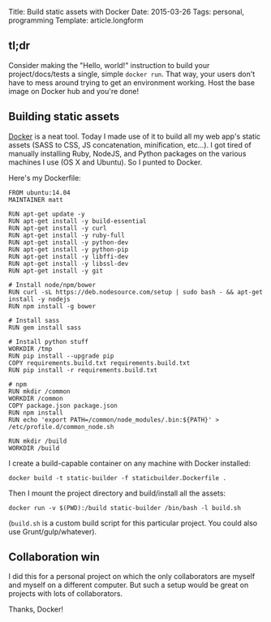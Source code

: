 Title: Build static assets with Docker
Date: 2015-03-26
Tags: personal, programming
Template: article.longform

## tl;dr ##

Consider making the "Hello, world!" instruction to build your project/docs/tests a single, simple `docker run`.  That way, your users don't have to mess around trying to get an environment working.  Host the base image on Docker hub and you're done!

## Building static assets ##

[Docker](https://www.docker.com/) is a neat tool.  Today I made use of it to build all my web app's static assets (SASS to CSS, JS concatenation, minification, etc...).  I got tired of manually installing Ruby, NodeJS, and Python packages on the various machines I use (OS X and Ubuntu).  So I punted to Docker.

Here's my Dockerfile:


```
FROM ubuntu:14.04
MAINTAINER matt

RUN apt-get update -y
RUN apt-get install -y build-essential
RUN apt-get install -y curl
RUN apt-get install -y ruby-full
RUN apt-get install -y python-dev
RUN apt-get install -y python-pip
RUN apt-get install -y libffi-dev
RUN apt-get install -y libssl-dev
RUN apt-get install -y git

# Install node/npm/bower
RUN curl -sL https://deb.nodesource.com/setup | sudo bash - && apt-get install -y nodejs
RUN npm install -g bower

# Install sass
RUN gem install sass

# Install python stuff
WORKDIR /tmp
RUN pip install --upgrade pip
COPY requirements.build.txt requirements.build.txt
RUN pip install -r requirements.build.txt

# npm
RUN mkdir /common
WORKDIR /common
COPY package.json package.json
RUN npm install
RUN echo 'export PATH=/common/node_modules/.bin:${PATH}' > /etc/profile.d/common_node.sh

RUN mkdir /build
WORKDIR /build
```

I create a build-capable container on any machine with Docker installed:

    docker build -t static-builder -f staticbuilder.Dockerfile .

Then I mount the project directory and build/install all the assets:

    docker run -v $(PWD):/build static-builder /bin/bash -l build.sh

(`build.sh` is a custom build script for this particular project.  You could also use Grunt/gulp/whatever).

## Collaboration win ##

I did this for a personal project on which the only collaborators are myself and myself on a different computer.  But such a setup would be great on projects with lots of collaborators.

Thanks, Docker!
